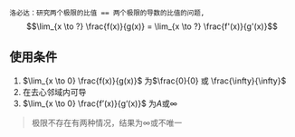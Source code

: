 `洛必达：研究两个极限的比值 == 两个极限的导数的比值的问题,` $$\lim_{x \to ?} \frac{f(x)}{g(x)} = \lim_{x \to ?} \frac{f'(x)}{g'(x)}$$
## 使用条件
1. $\lim_{x \to 0} \frac{f(x)}{g(x)}$ 为$\frac{0}{0} 或 \frac{\infty}{\infty}$ 
2. 在去心邻域内可导
3. $\lim_{x \to 0} \frac{f’(x)}{g‘(x)}$ 为$A$或$\infty$
> 极限不存在有两种情况，结果为$\infty$或不唯一

 
